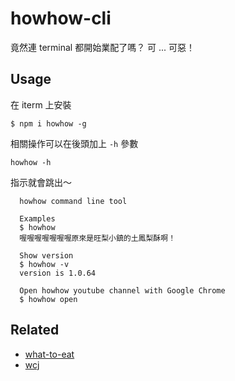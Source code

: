 # howhow-cli
竟然連 terminal 都開始業配了嗎？ 可 ... 可惡！

## Usage

在 iterm 上安裝
```shell
$ npm i howhow -g
```

相關操作可以在後頭加上 `-h` 參數
```shell
howhow -h
```

指示就會跳出～
```shell
  howhow command line tool

  Examples
  $ howhow
  喔喔喔喔喔喔喔原來是旺梨小鎮的土鳳梨酥啊！

  Show version
  $ howhow -v
  version is 1.0.64

  Open howhow youtube channel with Google Chrome
  $ howhow open
```

## Related
- [what-to-eat](https://github.com/WeiChiaChang/what-to-eat)
- [wcj](https://github.com/jaywcjlove/wcj)
